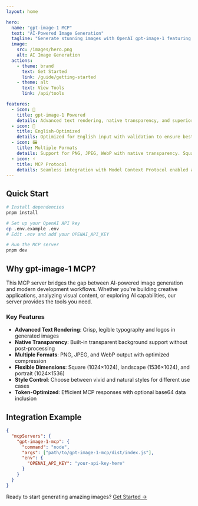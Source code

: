 ```yaml
---
layout: home

hero:
  name: "gpt-image-1 MCP"
  text: "AI-Powered Image Generation"
  tagline: "Generate stunning images with OpenAI gpt-image-1 featuring advanced text rendering and native transparency through MCP"
  image:
    src: /images/hero.png
    alt: AI Image Generation
  actions:
    - theme: brand
      text: Get Started
      link: /guide/getting-started
    - theme: alt
      text: View Tools
      link: /api/tools

features:
  - icon: 🎨
    title: gpt-image-1 Powered
    details: Advanced text rendering, native transparency, and superior instruction following with GPT-4o language understanding
  - icon: 🎯
    title: English-Optimized
    details: Optimized for English input with validation to ensure best quality. Use your LLM for translation when needed
  - icon: 🖼️
    title: Multiple Formats
    details: Support for PNG, JPEG, WebP with native transparency. Square, landscape, and portrait aspect ratios
  - icon: ⚡
    title: MCP Protocol
    details: Seamless integration with Model Context Protocol enabled applications with optimized response formats
---
```


## Quick Start

```bash
# Install dependencies
pnpm install

# Set up your OpenAI API key
cp .env.example .env
# Edit .env and add your OPENAI_API_KEY

# Run the MCP server
pnpm dev
```

## Why gpt-image-1 MCP?

This MCP server bridges the gap between AI-powered image generation and modern development workflows. Whether you're building creative applications, analyzing visual content, or exploring AI capabilities, our server provides the tools you need.

### Key Features

- **Advanced Text Rendering**: Crisp, legible typography and logos in generated images
- **Native Transparency**: Built-in transparent background support without post-processing
- **Multiple Formats**: PNG, JPEG, and WebP output with optimized compression
- **Flexible Dimensions**: Square (1024×1024), landscape (1536×1024), and portrait (1024×1536)
- **Style Control**: Choose between vivid and natural styles for different use cases
- **Token-Optimized**: Efficient MCP responses with optional base64 data inclusion

## Integration Example

```json
{
  "mcpServers": {
    "gpt-image-1-mcp": {
      "command": "node",
      "args": ["path/to/gpt-image-1-mcp/dist/index.js"],
      "env": {
        "OPENAI_API_KEY": "your-api-key-here"
      }
    }
  }
}
```

Ready to start generating amazing images? [Get Started →](/guide/getting-started)
